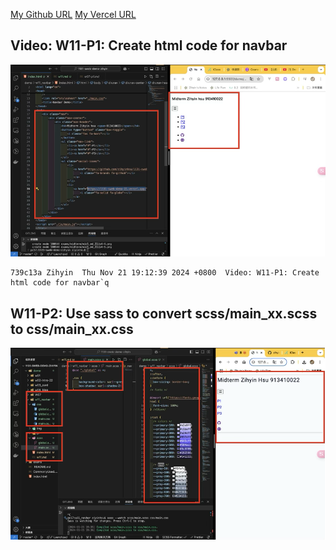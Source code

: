 [My Github URL](https://github.com/zihyinhsu/1131-sweb-demo-22)
[My Vercel URL](https://1131-sweb-demo-22.vercel.app/)

## Video: W11-P1: Create html code for navbar
![alt text](img/W11-P1.png)

```
739c13a Zihyin  Thu Nov 21 19:12:39 2024 +0800  Video: W11-P1: Create html code for navbar`q
```

## W11-P2: Use sass to convert scss/main_xx.scss to css/main_xx.css

![alt text](img/W11-P2.png)

```
```